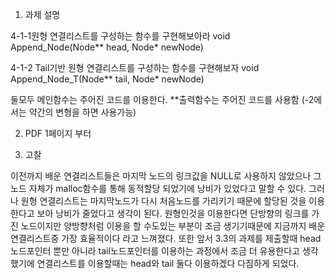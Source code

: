 
1. 과제 설명

4-1-1원형 연결리스트를 구성하는 함수를 구현해보아라
void Append_Node(Node** head, Node* newNode)

4-1-2 Tail기반 원형 연결리스트를 구성하는 함수를 구현해보자
void Append_Node_T(Node** tail, Node* newNode)

둘모두 메인함수는 주어진 코드를 이용한다.
**출력함수는 주어진 코드를 사용함 (-2에서는 약간의 변형을 하면 사용가능)

2. PDF 1페이지 부터

3. 고찰

이전까지 배운 연결리스트들은 마지막 노드의 링크값을 NULL로 사용하지 않았으나 그 노드 자체가 malloc함수를 통해 동적할당 되었기에 낭비가 있었다고 말할 수 있다.
그러나 원형 연결리스트는 마지막노드가 다시 처음노드를 가리키기 때문에 할당된 것을 이용한다고 보아 낭비가 줄었다고 생각이 된다.
원형인것을 이용한다면 단방향의 링크를 가진 노드이지만 양방향처럼 이용을 할 수도있는 부분이 조금 생기기때문에 지금까지 배운 연결리스트중 가장 효율적이다 라고 느껴졌다.
또한 앞서 3.3의 과제를 제출할때 head 노드포인터 뿐만 아니라 tail노드포인터를 이용하는 과정에서 조금 더 유용한다고 생각했기에 연결리스트를 이용할때는 head와 tail 둘다 이용하겠다 다짐하게 되었다.
